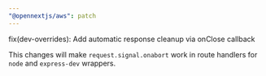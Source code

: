 ```yaml
---
"@opennextjs/aws": patch
---
```


fix(dev-overrides): Add automatic response cleanup via onClose callback

This changes will make `request.signal.onabort` work in route handlers for `node` and `express-dev` wrappers.